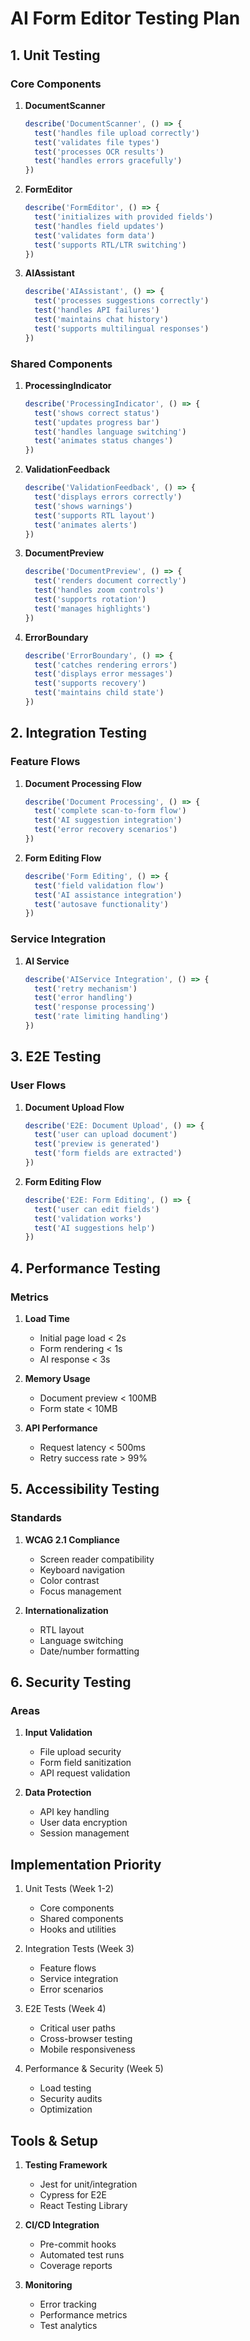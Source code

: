 # AI Form Editor Testing Plan

## 1. Unit Testing

### Core Components
1. **DocumentScanner**
   ```typescript
   describe('DocumentScanner', () => {
     test('handles file upload correctly')
     test('validates file types')
     test('processes OCR results')
     test('handles errors gracefully')
   })
   ```

2. **FormEditor**
   ```typescript
   describe('FormEditor', () => {
     test('initializes with provided fields')
     test('handles field updates')
     test('validates form data')
     test('supports RTL/LTR switching')
   })
   ```

3. **AIAssistant**
   ```typescript
   describe('AIAssistant', () => {
     test('processes suggestions correctly')
     test('handles API failures')
     test('maintains chat history')
     test('supports multilingual responses')
   })
   ```

### Shared Components
1. **ProcessingIndicator**
   ```typescript
   describe('ProcessingIndicator', () => {
     test('shows correct status')
     test('updates progress bar')
     test('handles language switching')
     test('animates status changes')
   })
   ```

2. **ValidationFeedback**
   ```typescript
   describe('ValidationFeedback', () => {
     test('displays errors correctly')
     test('shows warnings')
     test('supports RTL layout')
     test('animates alerts')
   })
   ```

3. **DocumentPreview**
   ```typescript
   describe('DocumentPreview', () => {
     test('renders document correctly')
     test('handles zoom controls')
     test('supports rotation')
     test('manages highlights')
   })
   ```

4. **ErrorBoundary**
   ```typescript
   describe('ErrorBoundary', () => {
     test('catches rendering errors')
     test('displays error messages')
     test('supports recovery')
     test('maintains child state')
   })
   ```

## 2. Integration Testing

### Feature Flows
1. **Document Processing Flow**
   ```typescript
   describe('Document Processing', () => {
     test('complete scan-to-form flow')
     test('AI suggestion integration')
     test('error recovery scenarios')
   })
   ```

2. **Form Editing Flow**
   ```typescript
   describe('Form Editing', () => {
     test('field validation flow')
     test('AI assistance integration')
     test('autosave functionality')
   })
   ```

### Service Integration
1. **AI Service**
   ```typescript
   describe('AIService Integration', () => {
     test('retry mechanism')
     test('error handling')
     test('response processing')
     test('rate limiting handling')
   })
   ```

## 3. E2E Testing

### User Flows
1. **Document Upload Flow**
   ```typescript
   describe('E2E: Document Upload', () => {
     test('user can upload document')
     test('preview is generated')
     test('form fields are extracted')
   })
   ```

2. **Form Editing Flow**
   ```typescript
   describe('E2E: Form Editing', () => {
     test('user can edit fields')
     test('validation works')
     test('AI suggestions help')
   })
   ```

## 4. Performance Testing

### Metrics
1. **Load Time**
   - Initial page load < 2s
   - Form rendering < 1s
   - AI response < 3s

2. **Memory Usage**
   - Document preview < 100MB
   - Form state < 10MB

3. **API Performance**
   - Request latency < 500ms
   - Retry success rate > 99%

## 5. Accessibility Testing

### Standards
1. **WCAG 2.1 Compliance**
   - Screen reader compatibility
   - Keyboard navigation
   - Color contrast
   - Focus management

2. **Internationalization**
   - RTL layout
   - Language switching
   - Date/number formatting

## 6. Security Testing

### Areas
1. **Input Validation**
   - File upload security
   - Form field sanitization
   - API request validation

2. **Data Protection**
   - API key handling
   - User data encryption
   - Session management

## Implementation Priority

1. Unit Tests (Week 1-2)
   - Core components
   - Shared components
   - Hooks and utilities

2. Integration Tests (Week 3)
   - Feature flows
   - Service integration
   - Error scenarios

3. E2E Tests (Week 4)
   - Critical user paths
   - Cross-browser testing
   - Mobile responsiveness

4. Performance & Security (Week 5)
   - Load testing
   - Security audits
   - Optimization

## Tools & Setup

1. **Testing Framework**
   - Jest for unit/integration
   - Cypress for E2E
   - React Testing Library

2. **CI/CD Integration**
   - Pre-commit hooks
   - Automated test runs
   - Coverage reports

3. **Monitoring**
   - Error tracking
   - Performance metrics
   - Test analytics
